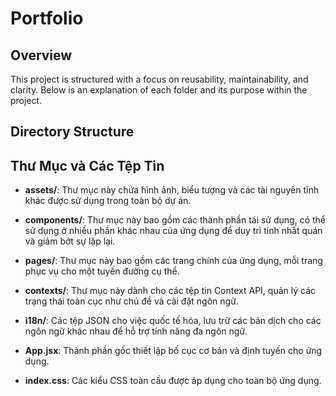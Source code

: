 # Portfolio

## Overview

This project is structured with a focus on reusability, maintainability, and clarity. Below is an explanation of each folder and its purpose within the project.

## Directory Structure

## Thư Mục và Các Tệp Tin

- **assets/**: Thư mục này chứa hình ảnh, biểu tượng và các tài nguyên tĩnh khác được sử dụng trong toàn bộ dự án.

- **components/**: Thư mục này bao gồm các thành phần tái sử dụng, có thể sử dụng ở nhiều phần khác nhau của ứng dụng để duy trì tính nhất quán và giảm bớt sự lặp lại.

- **pages/**: Thư mục này bao gồm các trang chính của ứng dụng, mỗi trang phục vụ cho một tuyến đường cụ thể.

- **contexts/**: Thư mục này dành cho các tệp tin Context API, quản lý các trạng thái toàn cục như chủ đề và cài đặt ngôn ngữ.

- **i18n/**: Các tệp JSON cho việc quốc tế hóa, lưu trữ các bản dịch cho các ngôn ngữ khác nhau để hỗ trợ tính năng đa ngôn ngữ.

- **App.jsx**: Thành phần gốc thiết lập bố cục cơ bản và định tuyến cho ứng dụng.

- **index.css**: Các kiểu CSS toàn cầu được áp dụng cho toàn bộ ứng dụng.
